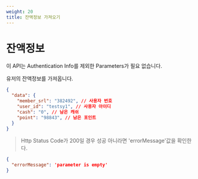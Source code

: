 ```yaml
---
weight: 20
title: 잔액정보 가져오기
---
```


# 잔액정보

이 API는 Authentication Info를 제외한 Parameters가 필요 없습니다.

유저의 잔액정보를 가져옵니다.

```json
{
  "data": {
    "member_srl": "382492", // 사용자 번호 
    "user_id": "testsy1", // 사용자 아이디
    "cash": "0", // 남은 캐쉬 
    "point": "98843", // 남은 포인트 
  }
}
```

> Http Status Code가 200일 경우 성공 아니라면 'errorMessage'값을 확인한다.

```json
{
  "errorMessage": 'parameter is empty'
}
```
